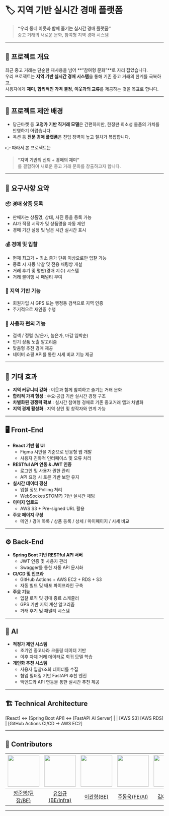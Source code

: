 # 🏷️ 지역 기반 실시간 경매 플랫폼

> **“우리 동네 이웃과 함께 즐기는 실시간 경매 플랫폼”**  
> 중고 거래의 새로운 문화, 참여형 지역 경매 시스템

---

## 📘 프로젝트 개요

최근 중고 거래는 단순한 재사용을 넘어 **“참여형 문화”**로 자리 잡았습니다.  
우리 프로젝트는 **지역 기반 실시간 경매 시스템**을 통해 기존 중고 거래의 한계를 극복하고,  
사용자에게 **재미**, **합리적인 가격 결정**, **이웃과의 교류**를 제공하는 것을 목표로 합니다.

---

## 🎯 프로젝트 제안 배경

- 당근마켓 등 **고정가 기반 직거래 모델**은 간편하지만, 한정판·희소성 물품의 가치를 반영하기 어렵습니다.  
- 옥션 등 **전문 경매 플랫폼**은 진입 장벽이 높고 절차가 복잡합니다.  

👉 따라서 본 프로젝트는  
> **“지역 기반의 신뢰 + 경매의 재미”**  
를 결합하여 새로운 중고 거래 문화를 창출하고자 합니다.

---

## 🧩 요구사항 요약

### 📦 경매 상품 등록
- 판매자는 상품명, 상태, 사진 등을 등록 가능  
- AI가 적정 시작가 및 상품명을 자동 제안  
- 경매 기간 설정 및 남은 시간 실시간 표시

### 💰 경매 및 입찰
- 현재 최고가 + 최소 증가 단위 이상으로만 입찰 가능  
- 종료 시 자동 낙찰 및 전용 채팅방 개설  
- 거래 후기 및 평판(경매 지수) 시스템  
- 거래 불이행 시 패널티 부여

### 📍 지역 기반 기능
- 회원가입 시 GPS 또는 행정동 검색으로 지역 인증  
- 주기적으로 재인증 수행

### 🧠 사용자 편의 기능
- 검색 / 정렬 (낮은가, 높은가, 마감 임박순)  
- 인기 상품 노출 알고리즘  
- 맞춤형 추천 경매 제공  
- 네이버 쇼핑 API를 통한 시세 비교 기능 제공

---

## 🚀 기대 효과

- **지역 커뮤니티 강화** : 이웃과 함께 참여하고 즐기는 거래 문화  
- **합리적 가격 형성** : 수요·공급 기반 실시간 경쟁 구조  
- **차별화된 경쟁력 확보** : 실시간 참여형 경매로 기존 중고거래 앱과 차별화  
- **지역 경제 활성화** : 지역 상인 및 창작자와 연계 가능

---

## 🖥️ Front-End

- **React 기반 웹 UI**
  - Figma 시안을 기준으로 반응형 웹 개발
  - 사용자 친화적 인터페이스 및 오류 처리
- **RESTful API 연동 & JWT 인증**
  - 로그인 및 사용자 권한 관리
  - API 요청 시 토큰 기반 보안 유지
- **실시간 데이터 갱신**
  - 입찰 정보 Polling 처리  
  - WebSocket(STOMP) 기반 실시간 채팅
- **이미지 업로드**
  - AWS S3 + Pre-signed URL 활용
- **주요 페이지 구성**
  - 메인 / 경매 목록 / 상품 등록 / 상세 / 마이페이지 / 시세 비교

---

## ⚙️ Back-End

- **Spring Boot 기반 RESTful API 서버**
  - JWT 인증 및 사용자 관리
  - Swagger를 통한 자동 API 문서화
- **CI/CD 및 인프라**
  - GitHub Actions + AWS EC2 + RDS + S3
  - 자동 빌드 및 배포 파이프라인 구축
- **주요 기능**
  - 입찰 로직 및 경매 종료 스케줄러
  - GPS 기반 지역 계산 알고리즘
  - 거래 후기 및 패널티 시스템

---

## 🧠 AI

- **적정가 제안 시스템**
  - 초기엔 중고나라 크롤링 데이터 기반
  - 이후 자체 거래 데이터로 회귀 모델 학습
- **개인화 추천 시스템**
  - 사용자 입찰/조회 데이터를 수집
  - 협업 필터링 기반 FastAPI 추천 엔진
  - 백엔드와 API 연동을 통한 실시간 추천 제공

---

## 🏗️ Technical Architecture


[React] <-> [Spring Boot API] <-> [FastAPI AI Server]
| |
[AWS S3] [AWS RDS]
|
[GitHub Actions CI/CD → AWS EC2]


---

## 👥 Contributors

| <img src="https://avatars.githubusercontent.com/u/165489156?v=4" width="100" height="100"> | <img src="https://avatars.githubusercontent.com/u/80953694?v=4" width="100" height="100"> | <img src="https://avatars.githubusercontent.com/u/95339052?v=4" width="100" height="100"> | <img src="https://avatars.githubusercontent.com/u/201078502?v=4" width="100" height="100"> | <img src="https://avatars.githubusercontent.com/u/186348397?v=4" width="100" height="100"> | <img src="https://avatars.githubusercontent.com/u/186401325?v=4" width="100" height="100"> |
|:---:|:---:|:---:|:---:|:---:|:---:|
| [정준영(팀장/BE)](https://github.com/nomorefifa) | [유완규(BE/Infra)](https://github.com/beans3142) | [이관형(BE)](https://github.com/e2guana) | [주동욱(FE/AI)](https://github.com/Judonguk) | [김예나(FE)](https://github.com/kimyena123) | [최수연(FE)](https://github.com/csy5271abcd) |

---
